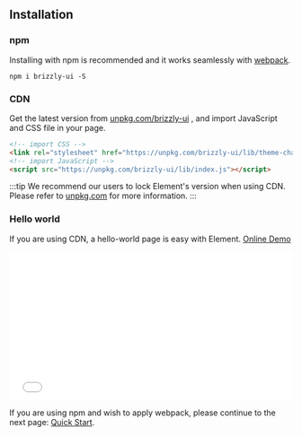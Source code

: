 ## Installation

### npm

Installing with npm is recommended and it works seamlessly with [webpack](https://webpack.js.org/).

```shell
npm i brizzly-ui -S
```

### CDN

Get the latest version from [unpkg.com/brizzly-ui](https://unpkg.com/brizzly-ui/) , and import JavaScript and CSS file in your page.

```html
<!-- import CSS -->
<link rel="stylesheet" href="https://unpkg.com/brizzly-ui/lib/theme-chalk/index.css">
<!-- import JavaScript -->
<script src="https://unpkg.com/brizzly-ui/lib/index.js"></script>
```

:::tip
We recommend our users to lock Element's version when using CDN. Please refer to [unpkg.com](https://unpkg.com) for more information.
:::

### Hello world

If you are using CDN, a hello-world page is easy with Element. [Online Demo](https://codepen.io/ziyoung/pen/rRKYpd)

<iframe height="265" style="width: 100%;" scrolling="no" title="Element demo" src="//codepen.io/ziyoung/embed/rRKYpd/?height=265&theme-id=light&default-tab=html" frameborder="no" allowtransparency="true" allowfullscreen="true">
  See the Pen <a href='https://codepen.io/ziyoung/pen/rRKYpd/'>Element demo</a> by hetech
  (<a href='https://codepen.io/ziyoung'>@ziyoung</a>) on <a href='https://codepen.io'>CodePen</a>.
</iframe>

If you are using npm and wish to apply webpack, please continue to the next page: [Quick Start](/#/en-US/component/quickstart).
